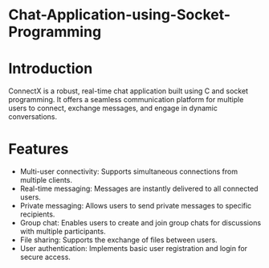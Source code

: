 # Chat-Application-using-Socket-Programming

# Introduction
ConnectX is a robust, real-time chat application built using C and socket programming. It offers a seamless communication platform for multiple users to connect, exchange messages, and engage in dynamic conversations.

# Features
* Multi-user connectivity: Supports simultaneous connections from multiple clients.
* Real-time messaging: Messages are instantly delivered to all connected users.
* Private messaging: Allows users to send private messages to specific recipients.
* Group chat: Enables users to create and join group chats for discussions with multiple participants.
* File sharing: Supports the exchange of files between users.
* User authentication: Implements basic user registration and login for secure access.
